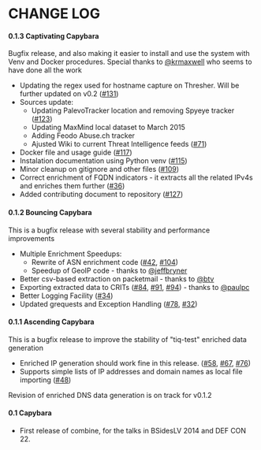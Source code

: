 CHANGE LOG
==========

#### 0.1.3 Captivating Capybara
Bugfix release, and also making it easier to install and use the system with Venv and Docker procedures. Special thanks to [@krmaxwell](https://github.com/krmaxwell) who seems to have done all the work

* Updating the regex used for hostname capture on Thresher. Will be further updated on v0.2 ([#131](https://github.com/mlsecproject/combine/issues/131))
* Sources update:
    * Updating PalevoTracker location and removing Spyeye tracker ([#123](https://github.com/mlsecproject/combine/issues/123))
    * Updating MaxMind local dataset to March 2015
    * Adding Feodo Abuse.ch tracker
    * Ajusted Wiki to current Threat Intelligence feeds ([#71](https://github.com/mlsecproject/combine/issues/71))
* Docker file and usage guide ([#117](https://github.com/mlsecproject/combine/issues/117))
* Instalation documentation using Python venv ([#115](https://github.com/mlsecproject/combine/issues/115))
* Minor cleanup on gitignore and other files ([#109](https://github.com/mlsecproject/combine/issues/109))
* Correct enrichment of FQDN indicators - it extracts all the related IPv4s and enriches them further ([#36](https://github.com/mlsecproject/combine/issues/36))
* Added contributing document to repository ([#127](https://github.com/mlsecproject/combine/issues/127))


#### 0.1.2 Bouncing Capybara
This is a bugfix release with several stability and performance improvements

* Multiple Enrichment Speedups:
  * Rewrite of ASN enrichment code
  ([#42](https://github.com/mlsecproject/combine/issues/42),
  [#104](https://github.com/mlsecproject/combine/issues/104))
  * Speedup of GeoIP code - thanks to [@jeffbryner](https://github.com/jeffbryner)
* Better csv-based extraction on packetmail - thanks to [@btv](https://github.com/btv)
* Exporting extracted data to CRITs ([#84](https://github.com/mlsecproject/combine/issues/84), [#91](https://github.com/mlsecproject/combine/issues/91), [#94](https://github.com/mlsecproject/combine/issues/94)) - thanks to [@paulpc](https://github.com/paulpc)
* Better Logging Facility ([#34](https://github.com/mlsecproject/combine/issues/34))
* Updated grequests and Exception Handling ([#78](https://github.com/mlsecproject/combine/issues/78),
[#32](https://github.com/mlsecproject/combine/issues/32))

#### 0.1.1 Ascending Capybara
This is a bugfix release to improve the stability of "tiq-test" enriched data generation

* Enriched IP generation should work fine in this release. ([#58](https://github.com/mlsecproject/combine/issues/58), [#67](https://github.com/mlsecproject/combine/issues/67), [#76](https://github.com/mlsecproject/combine/issues/76))
* Supports simple lists of IP addresses and domain names as local file importing ([#48](https://github.com/mlsecproject/combine/issues/48))

Revision of enriched DNS data generation is on track for v0.1.2

#### 0.1 Capybara
* First release of combine, for the talks in BSidesLV 2014 and DEF CON 22.
